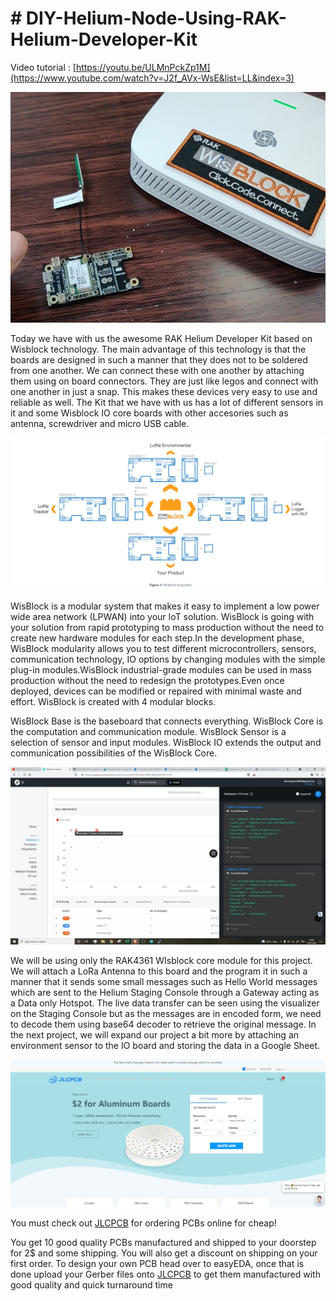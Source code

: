 # # DIY-Helium-Node-Using-RAK-Helium-Developer-Kit

Video tutorial : [https://youtu.be/ULMnPckZp1M](https://www.youtube.com/watch?v=J2f_AVx-WsE&list=LL&index=3)

![alt text](https://github.com/akarsh98/RAK-Helium-Kit-Codes/blob/main/Helium%20Developer%20Kit/5.JPG)

Today we have with us the awesome RAK Helium Developer Kit based on Wisblock technology. The main advantage of this technology is that the boards are designed in such a manner that they does not to be soldered from one another. We can connect these with one another by attaching them using on board connectors. They are just like legos and connect with one another in just a snap. This makes these devices very easy to use and reliable as well. The Kit that we have with us has a lot of different sensors in it and some Wisblock IO core boards with other accesories such as antenna, screwdriver and micro USB cable.


![alt text](https://github.com/akarsh98/RAK-Helium-Kit-Codes/blob/main/Helium%20Developer%20Kit/1.JPG)

WisBlock is a modular system that makes it easy to implement a low power wide area network (LPWAN) into your IoT solution. WisBlock is going with your solution from rapid prototyping to mass production without the need to create new hardware modules for each step.In the development phase, WisBlock modularity allows you to test different microcontrollers, sensors, communication technology, IO options by changing modules with the simple plug-in modules.WisBlock industrial-grade modules can be used in mass production without the need to redesign the prototypes.Even once deployed, devices can be modified or repaired with minimal waste and effort. WisBlock is created with 4 modular blocks.

WisBlock Base is the baseboard that connects everything.
WisBlock Core is the computation and communication module.
WisBlock Sensor is a selection of sensor and input modules.
WisBlock IO extends the output and communication possibilities of the WisBlock Core.


![alt text](https://github.com/akarsh98/RAK-Helium-Kit-Codes/blob/main/Helium%20Developer%20Kit/13.JPG)

We will be using only the RAK4361 WIsblock core module for this project. We will attach a LoRa Antenna to this board and the program it in such a manner that it sends some small messages such as Hello World messages which are sent to the Helium Staging Console through a Gateway acting as a Data only Hotspot. The live data transfer can be seen using the visualizer on the Staging Console but as the messages are in encoded form, we need to decode them using base64 decoder to retrieve the original message. In the next project, we will expand our project a bit more by attaching an environment sensor to the IO board and storing the data in a Google Sheet. 



![alt text](https://github.com/akarsh98/MQTT-ESP8266-demo-with-Reyax/blob/main/Home%20Automation%20Board/jlcpcb.JPG)


You must check out [JLCPCB](https://jlcpcb.com/aka) for ordering PCBs online for cheap!

You get 10 good quality PCBs manufactured and shipped to your doorstep for 2$ and some shipping. You will also get a discount on shipping on your first order. To design your own PCB head over to easyEDA, once that is done upload your Gerber files onto [JLCPCB](https://jlcpcb.com/aka) to get them manufactured with good quality and quick turnaround time
